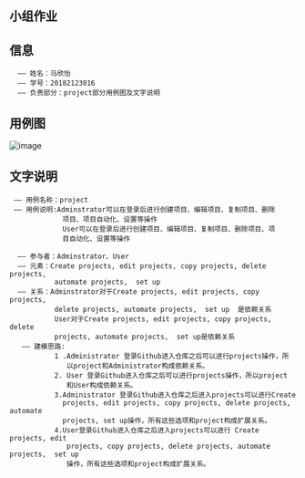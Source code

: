 
## 小组作业

## 信息 
      —— 姓名：马欣怡
      —— 学号：20182123016
      —— 负责部分：project部分用例图及文字说明

## 用例图
 ![image](https://github.com/xs080452/maxinyi20182123016.github.io/blob/main/er.png)

## 文字说明
     —— 用例名称：project
     —— 用例说明:Adminstrator可以在登录后进行创建项目、编辑项目、复制项目、删除
                 项目、项目自动化、设置等操作	 
                 User可以在登录后进行创建项目、编辑项目、复制项目、删除项目、项
                 目自动化、设置等操作

      —— 参与者：Adminstrator、User	
      —— 元素：Create projects, edit projects, copy projects, delete projects, 
               automate projects,  set up	
      —— 关系：Adminstrator对于Create projects, edit projects, copy projects, 
               delete projects, automate projects,  set up	是依赖关系
               User对于Create projects, edit projects, copy projects, delete 
               projects, automate projects,  set up是依赖关系
       —— 建模思路:
               1 .Administrator 登录Github进入仓库之后可以进行projects操作，所
                  以project和Administrator构成依赖关系。
               2. User 登录Github进入仓库之后可以进行projects操作，所以project
                  和User构成依赖关系。
               3.Administrator 登录Github进入仓库之后进入projects可以进行Create
                 projects, edit projects, copy projects, delete projects, automate 
                 projects, set up操作，所有这些选项和project构成扩展关系。
               4.User登录Github进入仓库之后进入projects可以进行 Create projects, edit 
                  projects, copy projects, delete projects, automate projects,  set up
                  操作，所有这些选项和project构成扩展关系。
